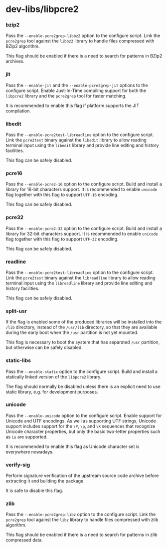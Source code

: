 # dev-libs/libpcre2

### bzip2
Pass the `--enable-pcre2grep-libbz2` option to the configure script. Link the `pcre2grep` tool against the `libbz2` library to handle files compressed with BZip2 algorithm.

This flag should be enabled if there is a need to search for patterns in BZip2 archives.

### jit
Pass the `--enable-jit` and the `--enable-pcre2grep-jit` options to the configure script. Enable Just-In-Time compiling support for both the `libpcre2` library and the `pcre2grep` tool for faster matching.

It is recommended to enable this flag if platform supports the JIT compilation.

### libedit
Pass the `--enable-pcre2test-libreadline` option to the configure script. Link the `pcre2test` binary against the `libedit` library to allow reading terminal input using the `libedit` library and provide line editing and history facilities.

This flag can be safely disabled.

### pcre16
Pass the `--enable-pcre2-16` option to the configure script. Build and install a library for 16-bit characters support. It is recommended to enable `unicode` flag together with this flag to support `UTF-16` encoding.

This flag can be safely disabled.

### pcre32
Pass the `--enable-pcre2-32` option to the configure script. Build and install a library for 32-bit characters support. It is recommended to enable `unicode` flag together with this flag to support `UTF-32` encoding.

This flag can be safely disabled.

### readline
Pass the `--enable-pcre2test-libreadline` option to the configure script. Link the `pcre2test` binary against the `libreadline` library to allow reading terminal input using the `libreadline` library and provide line editing and history facilities.

This flag can be safely disabled.

### split-usr
If the flag is enabled some of the produced libraries will be installed into the `/lib` directory, instead of the `/usr/lib` directory, so that they are available during the early boot when the `/usr` partition is not yet mounted.

This flag is necessary to boot the system that has separated `/usr` partition, but otherwise can be safely disabled.

### static-libs
Pass the `--enable-static` option to the configure script. Build and install a statically linked version of the `libpcre2` library.

The flag should normally be disabled unless there is an explicit need to use static library, e.g. for development purposes.

### unicode
Pass the `--enable-unicode` option to the configure script. Enable support for Unicode and UTF encodings. As well as supporting UTF strings, Unicode support includes support for the `\P`, `\p`, and `\X` sequences that recognize Unicode character properties, but only the basic two-letter properties such as `Lu` are supported.

It is recommended to enable this flag as Unicode character set is everywhere nowadays.

### verify-sig
Perform signature verification of the upstream source code archive before extracting it and building the package.

It is safe to disable this flag.

### zlib
Pass the `--enable-pcre2grep-libz` option to the configure script. Link the `pcre2grep` tool against the `libz` library to handle files compressed with zlib algorithm.

This flag should be enabled if there is a need to search for patterns in zlib compressed data.
